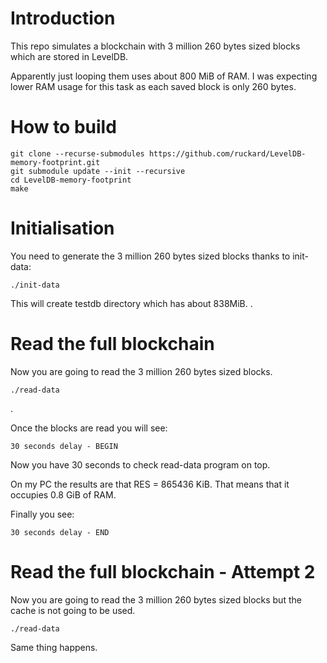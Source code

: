 # Introduction

This repo simulates a blockchain with 3 million 260 bytes sized blocks which are stored in LevelDB.

Apparently just looping them uses about 800 MiB of RAM.
I was expecting lower RAM usage for this task as each saved block is only 260 bytes.

# How to build

```
git clone --recurse-submodules https://github.com/ruckard/LevelDB-memory-footprint.git
git submodule update --init --recursive
cd LevelDB-memory-footprint
make
```
# Initialisation

You need to generate the 3 million 260 bytes sized blocks thanks to init-data:

```
./init-data
```

This will create testdb directory which has about 838MiB.
.

# Read the full blockchain

Now you are going to read the 3 million 260 bytes sized blocks.
```
./read-data
```
.

Once the blocks are read you will see:
```
30 seconds delay - BEGIN
```
Now you have 30 seconds to check read-data program on top.

On my PC the results are that RES = 865436 KiB. That means that it occupies 0.8 GiB of RAM.

Finally you see:
```
30 seconds delay - END
```
# Read the full blockchain - Attempt 2

Now you are going to read the 3 million 260 bytes sized blocks but the cache is not going to be used.
```
./read-data
```

Same thing happens.
